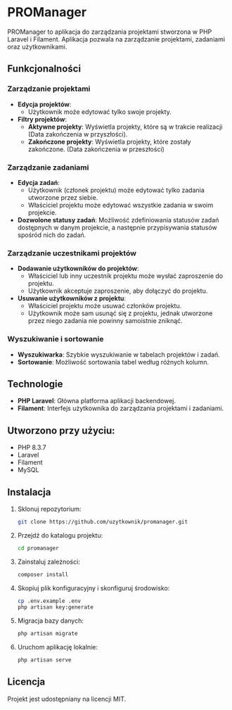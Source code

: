 # PROManager

PROManager to aplikacja do zarządzania projektami stworzona w PHP Laravel i Filament.
Aplikacja pozwala na zarządzanie projektami, zadaniami oraz użytkownikami.

## Funkcjonalności

### Zarządzanie projektami
- **Edycja projektów**:
  - Użytkownik może edytować tylko swoje projekty.
- **Filtry projektów**:
  - **Aktywne projekty**: Wyświetla projekty, które są w trakcie realizacji (Data zakończenia w przyszłości).
  - **Zakończone projekty**: Wyświetla projekty, które zostały zakończone. (Data zakończenia w przeszłości)

### Zarządzanie zadaniami
- **Edycja zadań**:
  - Użytkownik (członek projektu) może edytować tylko zadania utworzone przez siebie.
  - Właściciel projektu może edytować wszystkie zadania w swoim projekcie.
- **Dozwolone statusy zadań**: Możliwość zdefiniowania statusów zadań dostępnych w danym projekcie, a następnie przypisywania statusów spośród nich do zadań.

### Zarządzanie uczestnikami projektów
- **Dodawanie użytkowników do projektów**:
  - Właściciel lub inny uczestnik projektu może wysłać zaproszenie do projektu.
  - Użytkownik akceptuje zaproszenie, aby dołączyć do projektu.
- **Usuwanie użytkowników z projektu**:
  - Właściciel projektu może usuwać członków projektu.
  - Użytkownik może sam usunąć się z projektu, jednak utworzone przez niego zadania nie powinny samoistnie zniknąć.

### Wyszukiwanie i sortowanie
- **Wyszukiwarka**: Szybkie wyszukiwanie w tabelach projektów i zadań.
- **Sortowanie**: Możliwość sortowania tabel według różnych kolumn.

## Technologie
- **PHP Laravel**: Główna platforma aplikacji backendowej.
- **Filament**: Interfejs użytkownika do zarządzania projektami i zadaniami.

## Utworzono przy użyciu:
- PHP 8.3.7
- Laravel
- Filament
- MySQL

## Instalacja
1. Sklonuj repozytorium:
   ```bash
   git clone https://github.com/uzytkownik/promanager.git
   ```
2. Przejdź do katalogu projektu:
   ```bash
   cd promanager
   ```
3. Zainstaluj zależności:
   ```bash
   composer install
   ```
4. Skopiuj plik konfiguracyjny i skonfiguruj środowisko:
   ```bash
   cp .env.example .env
   php artisan key:generate
   ```
5. Migracja bazy danych:
   ```bash
   php artisan migrate
   ```
6. Uruchom aplikację lokalnie:
   ```bash
   php artisan serve
   ```

## Licencja
Projekt jest udostępniany na licencji MIT.

